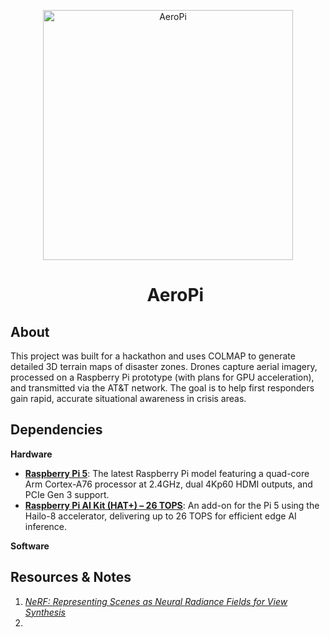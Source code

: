 <p align="center"><img alt="AeroPi" src="./readme_images/logo.png" width="400"></p>

<div id="user-content-toc">
  <ul align="center" style="list-style: none;">
    <summary>
      <h1>AeroPi</h1>
    </summary>
  </ul>
</div>

## About
This project was built for a hackathon and uses COLMAP to generate detailed 3D terrain maps of disaster zones. Drones capture aerial imagery, processed on a Raspberry Pi prototype (with plans for GPU acceleration), and transmitted via the AT&T network. The goal is to help first responders gain rapid, accurate situational awareness in crisis areas.

## Dependencies
**Hardware**
* [**Raspberry Pi 5**](https://www.raspberrypi.com/products/raspberry-pi-5/): The latest Raspberry Pi model featuring a quad-core Arm Cortex-A76 processor at 2.4GHz, dual 4Kp60 HDMI outputs, and PCIe Gen 3 support.
* [**Raspberry Pi AI Kit (HAT+) – 26 TOPS**](https://www.raspberrypi.com/products/ai-kit/): An add-on for the Pi 5 using the Hailo-8 accelerator, delivering up to 26 TOPS for efficient edge AI inference.

**Software**

## Resources & Notes
1. <em>[NeRF: Representing Scenes as Neural Radiance Fields for View Synthesis](https://arxiv.org/abs/2003.08934)</em>
2. 